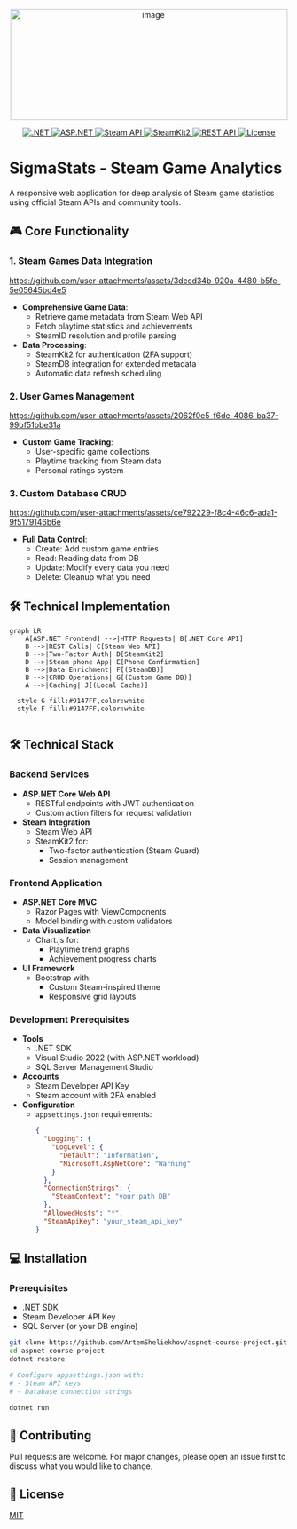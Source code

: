 <p align="center">
  <a href="https://github.com/yourusername/sigmastats" target="_blank">
<img width="500" height="200" alt="image" src="https://github.com/user-attachments/assets/7f88fc8f-54f3-4380-96c6-e76a8b0f5266" />
  </a>
</p>

<p align="center">
  <a href="https://dotnet.microsoft.com/">
    <img src="https://img.shields.io/badge/.NET-5C2D91?style=for-the-badge&logo=.net&logoColor=white" alt=".NET">
  </a>
  <a href="https://dotnet.microsoft.com/apps/aspnet">
    <img src="https://img.shields.io/badge/ASP.NET-5C2D91?style=for-the-badge&logo=.net&logoColor=white" alt="ASP.NET">
  </a>
  <a href="https://developer.valvesoftware.com/wiki/Steam_Web_API">
    <img src="https://img.shields.io/badge/Steam_API-000000?style=for-the-badge&logo=steam&logoColor=white" alt="Steam API">
  </a>
  <a href="https://github.com/SteamRE/SteamKit">
    <img src="https://img.shields.io/badge/SteamKit2-1E1E1E?style=for-the-badge&logo=steam&logoColor=white" alt="SteamKit2">
  </a>
  <a href="https://restfulapi.net/">
    <img src="https://img.shields.io/badge/REST_API-FF6C37?style=for-the-badge&logo=rest&logoColor=white" alt="REST API">
  </a>
  <a href="https://opensource.org/licenses/MIT">
    <img src="https://img.shields.io/badge/License-MIT-yellow.svg?style=for-the-badge" alt="License">
  </a>
</p>

# SigmaStats - Steam Game Analytics

A responsive web application for deep analysis of Steam game statistics using official Steam APIs and community tools.

## 🎮 Core Functionality

### 1. Steam Games Data Integration

https://github.com/user-attachments/assets/3dccd34b-920a-4480-b5fe-5e05645bd4e5

- **Comprehensive Game Data**:
  - Retrieve game metadata from Steam Web API
  - Fetch playtime statistics and achievements
  - SteamID resolution and profile parsing
- **Data Processing**:
  - SteamKit2 for authentication (2FA support)
  - SteamDB integration for extended metadata
  - Automatic data refresh scheduling

### 2. User Games Management

https://github.com/user-attachments/assets/2062f0e5-f6de-4086-ba37-99bf51bbe31a

- **Custom Game Tracking**:
  - User-specific game collections
  - Playtime tracking from Steam data
  - Personal ratings system

### 3. Custom Database CRUD

https://github.com/user-attachments/assets/ce792229-f8c4-46c6-ada1-9f5179146b6e

- **Full Data Control**:
  - Create: Add custom game entries
  - Read: Reading data from DB
  - Update: Modify every data you need
  - Delete: Cleanup what you need

## 🛠️ Technical Implementation

```mermaid
graph LR
    A[ASP.NET Frontend] -->|HTTP Requests| B[.NET Core API]
    B -->|REST Calls| C[Steam Web API]
    B -->|Two-Factor Auth| D[SteamKit2]
    D -->|Steam phone App| E[Phone Confirmation]
    B -->|Data Enrichment| F[(SteamDB)]
    B -->|CRUD Operations| G[(Custom Game DB)]
    A -->|Caching| J[(Local Cache)]

  style G fill:#9147FF,color:white
  style F fill:#9147FF,color:white


```
## 🛠️ Technical Stack

### Backend Services
- **ASP.NET Core Web API**
  - RESTful endpoints with JWT authentication
  - Custom action filters for request validation
- **Steam Integration**
  - Steam Web API
  - SteamKit2 for:
    - Two-factor authentication (Steam Guard)
    - Session management

### Frontend Application
- **ASP.NET Core MVC**
  - Razor Pages with ViewComponents
  - Model binding with custom validators
- **Data Visualization**
  - Chart.js for:
    - Playtime trend graphs
    - Achievement progress charts
- **UI Framework**
  - Bootstrap with:
    - Custom Steam-inspired theme
    - Responsive grid layouts

### Development Prerequisites
- **Tools**
  - .NET SDK
  - Visual Studio 2022 (with ASP.NET workload)
  - SQL Server Management Studio
- **Accounts**
  - Steam Developer API Key
  - Steam account with 2FA enabled
- **Configuration**
  - `appsettings.json` requirements:
    ```json
    {
      "Logging": {
        "LogLevel": {
          "Default": "Information",
          "Microsoft.AspNetCore": "Warning"
        }
      },
      "ConnectionStrings": {
        "SteamContext": "your_path_DB"
      },
      "AllowedHosts": "*",
      "SteamApiKey": "your_steam_api_key"
    }

    ```

## 💻 Installation

### Prerequisites
- .NET SDK
- Steam Developer API Key
- SQL Server (or your DB engine)

```bash
git clone https://github.com/ArtemSheliekhov/aspnet-course-project.git
cd aspnet-course-project
dotnet restore

# Configure appsettings.json with:
# - Steam API keys
# - Database connection strings

dotnet run
```

## 🤝 Contributing

Pull requests are welcome. For major changes, please open an issue first to discuss what you would like to change.

## 📜 License

[MIT](https://choosealicense.com/licenses/mit/)



